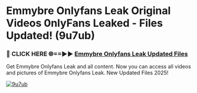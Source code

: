 # Emmybre Onlyfans Leak Original Videos 0nlyFans Leaked - Files Updated! (9u7ub)

<h3>🔴 CLICK HERE 🌐==►► <a href="https://tinyurl.com/3hn5wdd3" rel="nofollow">Emmybre Onlyfans Leak Updated Files</a></h3>

Get Emmybre Onlyfans Leak and all content. Now you can access all videos and pictures of Emmybre Onlyfans Leak. New Updated Files 2025!

[![9u7ub](https://i.imgur.com/4HnBqBT.gif)](https://tinyurl.com/3hn5wdd3)
